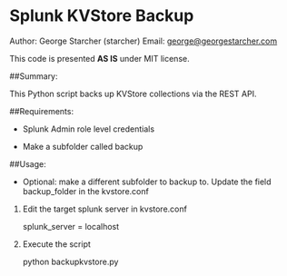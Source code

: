 # Splunk KVStore Backup 


Author: George Starcher (starcher)
Email: george@georgestarcher.com

This code is presented **AS IS** under MIT license.

##Summary:

This Python script backs up KVStore collections via the REST API.

##Requirements:

* Splunk Admin role level credentials 

* Make a subfolder called backup

##Usage:

* Optional: make a different subfolder to backup to. Update the field backup_folder in the kvstore.conf

1. Edit the target splunk server in kvstore.conf

    splunk_server = localhost

2. Execute the script

    python backupkvstore.py

